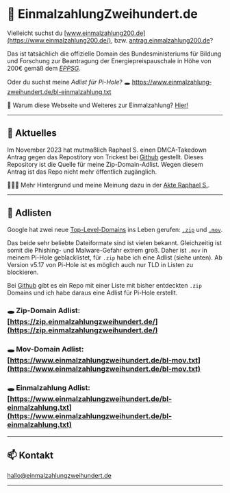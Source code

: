 # 💸 Ein&shy;mal&shy;zah&shy;lung&shy;Zwei&shy;hun&shy;dert&shy;.de

Vielleicht suchst du [www.einmalzahlung200.de](https://www.einmalzahlung200.de/), bzw. [antrag.einmalzahlung200.de](https://antrag.einmalzahlung200.de/)?

Das ist tatsächlich die offizielle Domain des Bundesministeriums für Bildung und Forschung zur Beantragung der Energiepreispauschale in Höhe von 200€ gemäß dem [*EPPSG*](https://www.gesetze-im-internet.de/eppsg/).

Oder du suchst meine *Adlist für Pi-Hole*? 🕳 [https://&shy;www.&shy;ein&shy;mal&shy;zah&shy;lung&shy;zwei&shy;hun&shy;dert&shy;.de/bl-einmalzahlung.txt](https://www.einmalzahlungzweihundert.de/bl-einmalzahlung.txt)

🤔 Warum diese Webseite und Weiteres zur Einmalzahlung? [Hier!](einmalzahlungzweihundert)

---

## 📰 Aktuelles

Im November 2023 hat mutmaßlich Raphael S. einen DMCA-Takedown Antrag gegen
das Repostitory von Trickest bei [Github](https://github.com/trickest/zip/tree/main)
gestellt. Dieses Repository ist die Quelle für meine Zip-Domain-Adlist. Wegen diesem
Antrag ist das Repo nicht mehr öffentlich zugänglich.

🕵🏼‍♂️ Mehr Hintergrund und meine Meinung dazu in der [Akte Raphael S.](AkteRaphael).

---

## 📃 Adlisten

Google hat zwei neue [Top-Level-Domains](https://de.wikipedia.org/wiki/Top-Level-Domain) ins Leben gerufen: [``.zip``](https://domains.google/tld/zip/) und [``.mov``](https://domains.google/tld/mov/).

Das beide sehr beliebte Dateiformate sind ist vielen bekannt. Gleichzeitig ist somit die Phishing- und Malware-Gefahr extrem groß. Daher ist ``.mov`` in meinem Pi-Hole geblacklistet, für ``.zip`` habe ich eine Adlist (siehe unten). Ab Version v5.17 von Pi-Hole ist es möglich auch nur TLD in Listen zu blockieren.

Bei [Github](https://github.com/trickest/zip/tree/main) gibt es ein Repo mit einer Liste mit bisher entdeckten ``.zip`` Domains und ich habe daraus eine Adlist für Pi-Hole erstellt.

### 🕳 Zip-Domain Adlist: [https://zip.einmalzahlungzweihundert.de/](https://zip.einmalzahlungzweihundert.de/)

### 🕳 Mov-Domain Adlist: [https://www.einmalzahlungzweihundert.de/bl-mov.txt](https://www.einmalzahlungzweihundert.de/bl-mov.txt)

### 🕳 Ein&shy;mal&shy;zah&shy;lung Adlist: [https://www.einmalzahlungzweihundert.de/bl-einmalzahlung.txt](https://www.einmalzahlungzweihundert.de/bl-einmalzahlung.txt)

---

## 📫 Kontakt

<hallo@einmalzahlungzweihundert.de>

---
